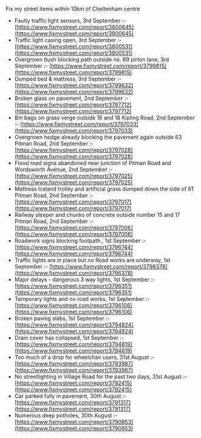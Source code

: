Fix my street items within 10km of Cheltenham centre

<!-- fix_marker starts -->

- Faulty traffic light sensors, 3rd September :- [https://www.fixmystreet.com/report/3800645](https://www.fixmystreet.com/report/3800645)
- Traffic light casing open, 3rd September :- [https://www.fixmystreet.com/report/3800531](https://www.fixmystreet.com/report/3800531)
- Overgrown bush blocking path outside no. 69 pirton lane, 3rd September :- [https://www.fixmystreet.com/report/3799815](https://www.fixmystreet.com/report/3799815)
- Dumped bed & mattress, 3rd September :- [https://www.fixmystreet.com/report/3799632](https://www.fixmystreet.com/report/3799632)
- Broken glass on pavement, 2nd September :- [https://www.fixmystreet.com/report/3797712](https://www.fixmystreet.com/report/3797712)
- Bin bags on grass verge outside 16 and 18 Kipling Road, 2nd September :- [https://www.fixmystreet.com/report/3797033](https://www.fixmystreet.com/report/3797033)
- Overgrown hedge already blocking the pavement again outside 63 Pitman Road, 2nd September :- [https://www.fixmystreet.com/report/3797028](https://www.fixmystreet.com/report/3797028)
- Flood road signs abandoned near junction of Pitman Road and Wordsworth Avenue, 2nd September :- [https://www.fixmystreet.com/report/3797025](https://www.fixmystreet.com/report/3797025)
- Mattress Iceland trolley and artificial grass dumped down the side of 61 Pitman Road, 2nd September :- [https://www.fixmystreet.com/report/3797017](https://www.fixmystreet.com/report/3797017)
- Railway sleeper and chunks of concrete outside number 15 and 17 Pitman Road, 2nd September :- [https://www.fixmystreet.com/report/3797006](https://www.fixmystreet.com/report/3797006)
- Roadwork signs blocking footpath., 1st September :- [https://www.fixmystreet.com/report/3796744](https://www.fixmystreet.com/report/3796744)
- Traffic lights are in place but no Road works are underway, 1st September :- [https://www.fixmystreet.com/report/3796378](https://www.fixmystreet.com/report/3796378)
- Major delays - dangerous 3 way lights, 1st September :- [https://www.fixmystreet.com/report/3796351](https://www.fixmystreet.com/report/3796351)
- Temporary lights and no road works, 1st September :- [https://www.fixmystreet.com/report/3796106](https://www.fixmystreet.com/report/3796106)
- Broken paving slabs, 1st September :- [https://www.fixmystreet.com/report/3794824](https://www.fixmystreet.com/report/3794824)
- Drain cover has collapsed, 1st September :- [https://www.fixmystreet.com/report/3794819](https://www.fixmystreet.com/report/3794819)
- Too much of a drop for wheelchair users, 31st August :- [https://www.fixmystreet.com/report/3793987](https://www.fixmystreet.com/report/3793987)
- No streetlighting in Village Road for the past two days, 31st August :- [https://www.fixmystreet.com/report/3792415](https://www.fixmystreet.com/report/3792415)
- Car parked fully in pavement, 30th August :- [https://www.fixmystreet.com/report/3791317](https://www.fixmystreet.com/report/3791317)
- Numerous deep potholes, 30th August :- [https://www.fixmystreet.com/report/3790953](https://www.fixmystreet.com/report/3790953)

<!-- fix_marker ends -->